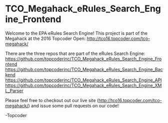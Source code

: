 # TCO_Megahack_eRules_Search_Engine_Frontend
Welcome to the EPA eRules Search Engine! This project is part of the Megahack at the 2016 Topcoder Open: http://tco16.topcoder.com/tco-megahack/

There are the three repos that are part of the eRules Search Engine:
https://github.com/topcoderinc/TCO_Megahack_eRules_Search_Engine_Frontend
https://github.com/topcoderinc/TCO_Megahack_eRules_Search_Engine_Backend
https://github.com/topcoderinc/TCO_Megahack_eRules_Search_Engine_API
https://github.com/topcoderinc/TCO_Megahack_eRules_Search_Engine_XML_Parser

Please feel free to checkout out our live site (http://tco16.topcoder.com/tco-megahack/) and issue some pull requests on our code!

-Topcoder
